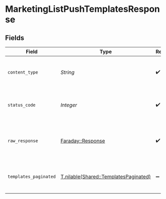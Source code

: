 # MarketingListPushTemplatesResponse


## Fields

| Field                                                                              | Type                                                                               | Required                                                                           | Description                                                                        |
| ---------------------------------------------------------------------------------- | ---------------------------------------------------------------------------------- | ---------------------------------------------------------------------------------- | ---------------------------------------------------------------------------------- |
| `content_type`                                                                     | *String*                                                                           | :heavy_check_mark:                                                                 | HTTP response content type for this operation                                      |
| `status_code`                                                                      | *Integer*                                                                          | :heavy_check_mark:                                                                 | HTTP response status code for this operation                                       |
| `raw_response`                                                                     | [Faraday::Response](https://www.rubydoc.info/gems/faraday/Faraday/Response)        | :heavy_check_mark:                                                                 | Raw HTTP response; suitable for custom response parsing                            |
| `templates_paginated`                                                              | [T.nilable(Shared::TemplatesPaginated)](../../models/shared/templatespaginated.md) | :heavy_minus_sign:                                                                 | The list of push templates was retrieved.                                          |